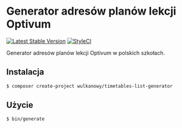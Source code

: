 # Generator adresów planów lekcji Optivum

[![Latest Stable Version](https://poser.pugx.org/wulkanowy/timetables-list-generator/version?format=flat-square)](https://packagist.org/packages/wulkanowy/timetables-list-generator)
[![StyleCI](https://styleci.io/repos/108747071/shield?branch=master)](https://styleci.io/repos/108747071)

Generator adresów planów lekcji Optivum w polskich szkołach.

## Instalacja

```bash
$ composer create-project wulkanowy/timetables-list-generator
```

## Użycie

```bash
$ bin/generate
```
